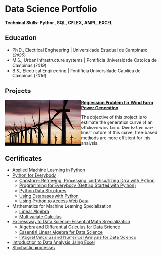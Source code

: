# Data Science Portfolio

#### Technical Skills: Python, SQL, CPLEX, AMPL, EXCEL

## Education
- Ph.D., Electrical Engineering | Universidade Estadual de Campinasc (_2025_)								       		
- M.S., Urban Infrastructure systems	| Pontifícia Universidade Catolica de Campinas (_2019_)	 			        		
- B.S., Electrical Engineering | Pontifícia Universidade Catolica de Campinas (_2016_)

## Projects

<img align="left" width="250" height="150" src="https://github.com/rvanguita/portfolio/blob/main/assets/img/wind_farm.png"> **[Regression Problem for Wind Farm Power Generation](https://github.com/rvanguita/wind_farm)**

The objective of this project is to estimate the generation curve of an offshore wind farm. Due to the non-linear nature of this curve, tree-based methods are more efficient for this analysis.





## Certificates

- [Applied Machine Learning in Python](https://github.com/rvanguita/portfolio/blob/main/certificates/Applied%20Machine%20Learning%20in%20Python/Coursera%209LT6NMT6QFUF.pdf)
- [Python for Everybody](https://github.com/rvanguita/portfolio/blob/main/certificates/Python%20for%20Everybody/Coursera%20QJN7QJTLGFLT.pdf)
  - [Capstone: Retrieving, Processing, and Visualizing Data with Python](https://github.com/rvanguita/portfolio/blob/main/certificates/Python%20for%20Everybody/Capstone%3A%20Retrieving%2C%20Processing%2C%20and%20Visualizing%20Data%20with%20Python/Coursera%20QJN7QJTLGFLT.pdf)
  - [Programming for Everybody (Getting Started with Python)](https://github.com/rvanguita/portfolio/blob/main/certificates/Python%20for%20Everybody/Programming%20for%20Everybody%20(Getting%20Started%20with%20Python)/Coursera%20L93RZWK9WZB8.pdf)
  - [Python Data Structures](https://github.com/rvanguita/portfolio/blob/main/certificates/Python%20for%20Everybody/Python%20Data%20Structures/Coursera%20CABEC4D9W5QF.pdf)
  - [Using Databases with Python](https://github.com/rvanguita/portfolio/blob/main/certificates/Python%20for%20Everybody/Using%20Databases%20with%20Python/Coursera%20FN7JP8SM77S9.pdf)
  - [Using Python to Access Web Data](https://github.com/rvanguita/portfolio/blob/main/certificates/Python%20for%20Everybody/Using%20Python%20to%20Access%20Web%20Data/Coursera%20LV7GTE5D9VTJ.pdf)
- Mathematics for Machine Learning Specialization
  - [Linear Algebra](https://github.com/rvanguita/portfolio/blob/main/certificates/Mathematics%20for%20Machine%20Learning%20Specialization/Linear%20Algebra/Coursera%20SRTBX3X4EWBT.pdf)
  - [Multivariate Calculus](https://github.com/rvanguita/portfolio/blob/main/certificates/Mathematics%20for%20Machine%20Learning%20Specialization/Multivariate%20Calculus/Coursera%20LGDZ8QKKTQHR.pdf)
- [Expressway to Data Science: Essential Math Specialization](https://github.com/rvanguita/portfolio/blob/main/certificates/Expressway%20to%20Data%20Science%3A%20Essential%20Math%20Specialization/Coursera%209LS7323MCHAF.pdf)
  - [Algebra and Differential Calculus for Data Science](https://github.com/rvanguita/portfolio/blob/main/certificates/Expressway%20to%20Data%20Science%3A%20Essential%20Math%20Specialization/Algebra%20and%20Differential%20Calculus%20for%20Data%20Science/Coursera%20CBXVZ8C9EZQ2.pdf)
  - [Essential Linear Algebra for Data Science](https://github.com/rvanguita/portfolio/blob/main/certificates/Expressway%20to%20Data%20Science%3A%20Essential%20Math%20Specialization/Essential%20Linear%20Algebra%20for%20Data%20Science/Coursera%20QPLE6TXDE9GM.pdf)
  - [Integral Calculus and Numerical Analysis for Data Science](https://github.com/rvanguita/portfolio/blob/main/certificates/Expressway%20to%20Data%20Science%3A%20Essential%20Math%20Specialization/Integral%20Calculus%20and%20Numerical%20Analysis%20for%20Data%20Science/Coursera%20PYQBRSQCBQRU.pdf)  
- [Introduction to Data Analysis Using Excel](https://github.com/rvanguita/portfolio/blob/main/certificates/Introduction%20to%20Data%20Analysis%20Using%20Excel/Coursera%205BVSFVK7NALP.pdf)
- [Stochastic processes](https://github.com/rvanguita/portfolio/blob/main/certificates/Stochastic%20processes/Certificate.pdf)


